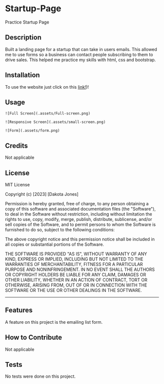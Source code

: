 # Startup-Page
Practice Startup Page

## Description

Built a landing page for a startup that can take in users emails. This allowed me to use forms so a business can contact people subscribing to them to drive sales. This helped me practice my skills with html, css and bootstrap.


## Installation

To use the website just click on this [link!](https://dakota32jones.github.io/Startup-Page/))! 

## Usage


    
    ![Full Screen](.assets/Full-screen.png)
    
    ![Responsive Screen](.assets/small-screen.png)
    
    ![Form](.assets/form.png)
    

## Credits

Not applicable

## License

MIT License

Copyright (c) [2023] [Dakota Jones]

Permission is hereby granted, free of charge, to any person obtaining a copy
of this software and associated documentation files (the "Software"), to deal
in the Software without restriction, including without limitation the rights
to use, copy, modify, merge, publish, distribute, sublicense, and/or sell
copies of the Software, and to permit persons to whom the Software is
furnished to do so, subject to the following conditions:

The above copyright notice and this permission notice shall be included in all
copies or substantial portions of the Software.

THE SOFTWARE IS PROVIDED "AS IS", WITHOUT WARRANTY OF ANY KIND, EXPRESS OR
IMPLIED, INCLUDING BUT NOT LIMITED TO THE WARRANTIES OF MERCHANTABILITY,
FITNESS FOR A PARTICULAR PURPOSE AND NONINFRINGEMENT. IN NO EVENT SHALL THE
AUTHORS OR COPYRIGHT HOLDERS BE LIABLE FOR ANY CLAIM, DAMAGES OR OTHER
LIABILITY, WHETHER IN AN ACTION OF CONTRACT, TORT OR OTHERWISE, ARISING FROM,
OUT OF OR IN CONNECTION WITH THE SOFTWARE OR THE USE OR OTHER DEALINGS IN THE
SOFTWARE.

---


## Features

A feature on this project is the emailing list form.

## How to Contribute

Not applicable

## Tests

No tests were done on this project.
